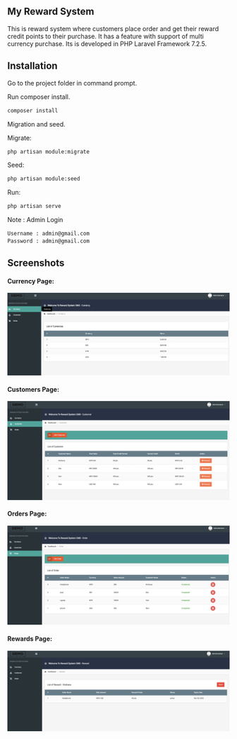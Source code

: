 
## My Reward System

This is reward system where customers place order and get their reward credit points to their purchase. It has a feature with support of multi currency purchase. Its is developed in PHP Laravel Framework 7.2.5.

## Installation

Go to the project folder in command prompt.

Run composer install.

```bash
composer install
```

Migration and seed.

Migrate:
```bash
php artisan module:migrate
```

Seed:
```bash
php artisan module:seed
```

Run:

```bash
php artisan serve
```


Note : Admin Login

```bash
Username : admin@gmail.com
Password : admin@gmail.com
```


## Screenshots

#### Currency Page:
![Test Image 1](https://github.com/angad-gupta/my-reward-system/blob/main/currency.png)

#### Customers Page:
![Test Image 2](https://github.com/angad-gupta/my-reward-system/blob/main/customer.png)

#### Orders Page:
![Test Image 3](https://github.com/angad-gupta/my-reward-system/blob/main/order.png)

#### Rewards Page:
![Test Image 4](https://github.com/angad-gupta/my-reward-system/blob/main/reward.png)
